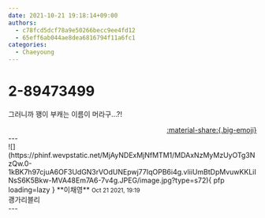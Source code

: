 ```yaml
---
date: 2021-10-21 19:18:14+09:00
authors:
  - c78fcd5dcf78a9e50266becc9ee4fd12
  - 65eff6ab044ae8dea6816794f11a6fc1
categories:
  - Chaeyoung
---
```


# 2-89473499

<div class="post-container" markdown="1">
<div class="content-container md-sidebar__scrollwrap" markdown="1">

그러니까 꽹이 부캐는 이름이 머라구...?!

</div>
</div>

<div style="text-align: right;" markdown="1">
<a href="https://weverse.io/fromis9/fanpost/2-89473499" style="text-align: right;">:material-share:{.big-emoji}</a>
</div>
---

<div class="comments-container md-sidebar__scrollwrap" markdown="1">
<div class="comment" markdown="1">
<div class='id-container' markdown="1">
![](https://phinf.wevpstatic.net/MjAyNDExMjNfMTM1/MDAxNzMyMzUyOTg3NzQw.0-1kBK7h97cjuA6OF3UdGN3rVOdUNEpwj77IqOPB6i4g.vliiUmBtDpMvuwKKLiINsS6K5Bkw-MVA48Em7A6-7v4g.JPEG/image.jpg?type=s72){ pfp loading=lazy }
**<span class="artist">이채영</span>** <small>Oct 21 2021, 19:19</small><br>
</div>
<div class='comment-body' markdown="1">
괭가리블리
</div>
</div>
</div>
---
